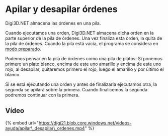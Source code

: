 # Apilar y desapilar órdenes

Digi3D.NET almacena las órdenes en una pila.

Cuando ejecutamos una orden, Digi3D.NET almacena dicha orden en la parte superior de la pila de órdenes. Una vez finaliza esta orden, la quita de la pila de órdenes. Cuando la pila está vacía, el programa se considera en [modo preparado](formas-de-ejecutar-una-orden/de-manera-automatica/modo-preparado.md).

Podemos pensar en la pila de órdenes como una pila de platos: Si ponemos primero un plato blanco, encima de este uno amarillo y encima de este uno rojo, al desapilar, quitaremos primero el rojo, luego el amarillo y por último el blanco.

Si se está ejecutando una orden y antes de finalizarla ejecutamos otra, la segunda se apilará sobre la primera. Cuando finalicemos la segunda podremos continuar con la primera.

## Vídeo

{% embed url="https://digi21.blob.core.windows.net/videos-ayuda/apilar\_desapilar\_ordenes.mp4" %}





